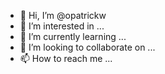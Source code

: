 - 👋 Hi, I’m @opatrickw
- 👀 I’m interested in ...
- 🌱 I’m currently learning ...
- 💞️ I’m looking to collaborate on ...
- 📫 How to reach me ...

<!---
opatrickw/opatrickw is a ✨ special ✨ repository because its `README.md` (this file) appears on your GitHub profile.
You can click the Preview link to take a look at your changes.
--->
